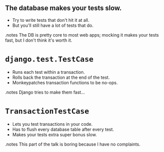 <!SLIDE incremental>

## The database makes your tests slow. ##

* Try to write tests that don't hit it at all.
* But you'll still have a lot of tests that do.

.notes The DB is pretty core to most web apps; mocking it makes your tests fast, but I don't think it's worth it.

<!SLIDE incremental>

# `django.test.TestCase` #

* Runs each test within a transaction.
* Rolls back the transaction at the end of the test.
* Monkeypatches transaction functions to be no-ops.

.notes Django tries to make them fast...

<!SLIDE incremental>

# `TransactionTestCase` #

* Lets you test transactions in your code.
* Has to flush every database table after every test.
* Makes your tests extra super bonus slow.

.notes This part of the talk is boring because I have no complaints.
